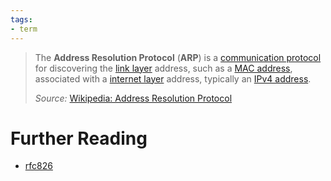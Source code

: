 ```yaml
---
tags:
- term
---
```


> The **Address Resolution Protocol** (**ARP**) is a [communication protocol](https://en.wikipedia.org/wiki/Communication_protocol "Communication protocol") for discovering the [link layer](https://en.wikipedia.org/wiki/Link_layer "Link layer") address, such as a [MAC address](https://en.wikipedia.org/wiki/MAC_address "MAC address"), associated with a [internet layer](https://en.wikipedia.org/wiki/Internet_layer "Internet layer") address, typically an [IPv4 address](https://en.wikipedia.org/wiki/IPv4_address).
>
> *Source:* [Wikipedia: Address Resolution Protocol](https://en.wikipedia.org/wiki/Address_Resolution_Protocol)

# Further Reading

- [rfc826](https://datatracker.ietf.org/doc/html/rfc826)